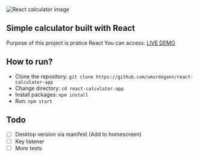 ![React calculator image](https://i.ibb.co/sqDQsxQ/calculator.png)

## Simple calculator built with React

Purpose of this project is pratice React
You can access: [LIVE DEMO](https://react-calculator-cud.netlify.app/)

## How to run?

- Clone the repository:
  ```git clone https://github.com/umurdogann/react-calculator-app```
- Change directory:
  ```cd react-calculator-app```
- Install packages:
  ```npm install```
- Run:
  ```npm start```

## Todo

- [ ] Desktop version via manifest (Add to homescreen)
- [ ] Key listener
- [ ] More tests
